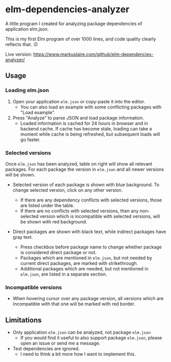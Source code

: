 # elm-dependencies-analyzer

A little program I created for analyzing package dependencies of application elm.json.

This is my first Elm program of over 1000 lines, and code quality clearly reflects that. :D

Live version: https://www.markuslaire.com/github/elm-dependencies-analyzer/

## Usage

### Loading elm.json

1) Open your application `elm.json` or copy-paste it into the editor.
   - You can also load an example with some conflicting packages with "Load example".
2) Press "Analyze" to parse JSON and load package information.
   - Loaded information is cached for 24 hours in browser and in backend cache.
     If cache has become stale, loading can take a moment while cache is being refreshed, but subsequent loads will go faster.

### Selected versions

Once `elm.json` has been analyzed, table on right will show all relevant packages.
For each package the version in `elm.json` and all newer versions will be shown.

- Selected version of each package is shown with blue background. To change selected version, click on any other version.
  - If there are any dependency conflicts with selected versions, those are listed under the table.
  - If there are no conflicts with selected versions,
    then any non-selected version which is incompatible with selected versions, will be shown with red background.

- Direct packages are shown with black text, while indirect packages have gray text.
  - Press checkbox before package name to change whether package is considered direct package or not.
  - Packages which are mentioned in `elm.json`,
    but not needed by current direct packages, are marked with strikethrough.
  - Additional packages which are needed, but not mentioned in `elm.json`,
    are listed in a separate section.

### Incompatible versions

- When hovering cursor over any package version,
  all versions which are incompatible with that one will be marked with red border.

## Limitations

- Only application `elm.json` can be analyzed, not package `elm.json`
  - If you would find it useful to also support package `elm.json`, please open an issue or send me a message.
- Test dependencies are ignored.
  - I need to think a bit more how I want to implement this.

